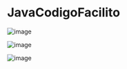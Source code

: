 # JavaCodigoFacilito

![image](https://github.com/user-attachments/assets/c770a44b-a588-441d-942e-fd94857bcd0d)

![image](https://github.com/user-attachments/assets/04790adf-45e4-48d6-90f6-e3e754558bc1)

![image](https://github.com/user-attachments/assets/e694b700-35d9-4c9a-8b0a-ce74aa94f9cb)
